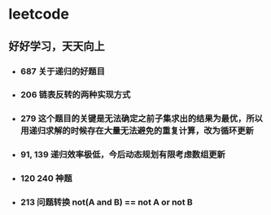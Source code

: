 # leetcode
## 好好学习，天天向上
* ### 687 关于递归的好题目
* ### 206 链表反转的两种实现方式
* ### 279 这个题目的关键是无法确定之前子集求出的结果为最优，所以用递归求解的时候存在大量无法避免的重复计算，改为循环更新
* ### 91, 139 递归效率极低，今后动态规划有限考虑数组更新

* ### 120 240 神题

* ### 213 问题转换 not(A and B) == not A or not B